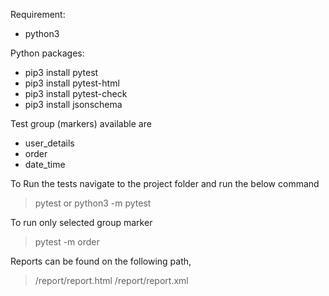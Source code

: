 Requirement:

- python3

Python packages:
- pip3 install pytest
- pip3 install pytest-html
- pip3 install pytest-check
- pip3 install jsonschema

Test group (markers) available are
- user_details
- order
- date_time

To Run the tests navigate to the project folder and run the below command
> pytest
or
> python3 -m pytest

To run only selected group marker
> pytest -m order

Reports can be found on the following path,
> <project>/report/report.html
> <project>/report/report.xml